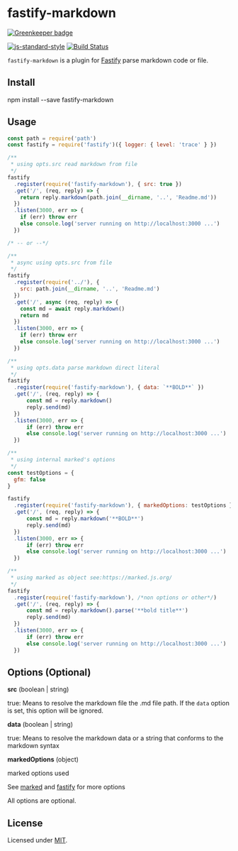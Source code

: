 # fastify-markdown

[![Greenkeeper badge](https://badges.greenkeeper.io/fastify/fastify-plugin.svg)](https://greenkeeper.io/)

[![js-standard-style](https://img.shields.io/badge/code%20style-standard-brightgreen.svg?style=flat)](http://standardjs.com/)
[![Build Status](https://travis-ci.org/freezestudio/fastify-markdown.svg?branch=master)](https://travis-ci.org/freezestudio/fastify-markdown)

`fastify-markdown` is a plugin for [Fastify](https://github.com/fastify/fastify) parse markdown code or file.

## Install

npm install --save fastify-markdown

## Usage

```js
const path = require('path')
const fastify = require('fastify')({ logger: { level: 'trace' } })

/**
 * using opts.src read markdown from file
 */
fastify
  .register(require('fastify-markdown'), { src: true })
  .get('/', (req, reply) => {
    return reply.markdown(path.join(__dirname, '..', 'Readme.md'))
  })
  .listen(3000, err => {
    if (err) throw err
    else console.log('server running on http://localhost:3000 ...')
  })

/* -- or --*/

/**
 * async using opts.src from file
 */
fastify
  .register(require('../'), {
    src: path.join(__dirname, '..', 'Readme.md')
  })
  .get('/', async (req, reply) => {
    const md = await reply.markdown()
    return md
  })
  .listen(3000, err => {
    if (err) throw err
    else console.log('server running on http://localhost:3000 ...')
  })

/**
 * using opts.data parse markdown direct literal
 */
fastify
  .register(require('fastify-markdown'), { data: `**BOLD**` })
  .get('/', (req, reply) => {
      const md = reply.markdown()
      reply.send(md)
  })
  .listen(3000, err => {
      if (err) throw err
      else console.log('server running on http://localhost:3000 ...')
  })

/**
 * using internal marked's options
 */
const testOptions = {
  gfm: false
}

fastify
  .register(require('fastify-markdown'), { markedOptions: testOptions })
  .get('/', (req, reply) => {
      const md = reply.markdown('**BOLD**')
      reply.send(md)
  })
  .listen(3000, err => {
      if (err) throw err
      else console.log('server running on http://localhost:3000 ...')
  })

/**
 * using marked as object see:https://marked.js.org/
 */
fastify
  .register(require('fastify-markdown'), /*non options or other*/)
  .get('/', (req, reply) => {
      const md = reply.markdown().parse('**bold title**')
      reply.send(md)
  })
  .listen(3000, err => {
      if (err) throw err
      else console.log('server running on http://localhost:3000 ...')
  })

```

## Options (Optional)

**src** (boolean | string)

true: Means to resolve the markdown file
the .md file path.
If the `data` option is set, this option will be ignored.

**data** (boolean | string)

true: Means to resolve the markdown data
or a string that conforms to the markdown syntax

**markedOptions** (object)

marked options used

See [marked](https://github.com/markedjs/marked) and [fastify](https://github.com/fastify/fastify) for more options

All options are optional.

## License

Licensed under [MIT](./LICENSE).
